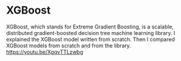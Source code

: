 # XGBoost
XGBoost, which stands for Extreme Gradient Boosting, is a scalable, distributed gradient-boosted decision tree machine learning library. I explained the XGBoost model written from scratch. Then I compared XGBoost models from scratch and from the library. https://youtu.be/XgqvTTLzwbg
